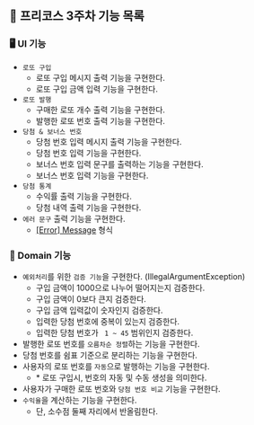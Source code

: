 ## 🎱 프리코스 3주차 기능 목록

### 🖥 UI 기능

- `로또 구입`
  - 로또 구입 메시지 출력 기능을 구현한다.
  - 로또 구입 금액 입력 기능을 구현한다.
- `로또 발행`
  - 구매한 로또 개수 출력 기능을 구현한다.
  - 발행한 로또 번호 출력 기능을 구현한다.
- `당첨 & 보너스 번호`
  - 당첨 번호 입력 메시지 출력 기능을 구현한다.
  - 당첨 번호 입력 기능을 구현한다.
  - 보너스 번호 입력 문구를 출력하는 기능을 구현한다.
  - 보너스 번호 입력 기능을 구현한다.
- `당첨 통계`
  - 수익률 출력 기능을 구현한다.
  - 당첨 내역 출력 기능을 구현한다.
- `에러 문구` 출력 기능을 구현한다.
  - <u>[Error] Message</u> 형식

### 🎨 Domain 기능

- `예외처리`를 위한 `검증 기능`을 구현한다. (IllegalArgumentException)
  - 구입 금액이 1000으로 나누어 떨어지는지 검증한다.
  - 구입 금액이 0보다 큰지 검증한다.
  - 구입 금액 입력값이 숫자인지 검증한다.
  - 입력한 당첨 번호에 중복이 있는지 검증한다.
  - 입력한 당첨 번호가 ` 1 ~ 45` 범위인지 검증한다.
- 발행한 로또 번호를 `오름차순 정렬`하는 기능을 구현한다. 
- 당첨 번호를 쉼표 기준으로 분리하는 기능을 구현한다.
- 사용자의 로또 번호를 `자동`으로 발행하는 기능을 구현한다.
  - \* 로또 구입시, 번호의 자동 및 수동 생성을 의미한다.
- 사용자가 구매한 로또 번호와 `당첨 번호 비교` 기능을 구현한다.
- `수익율`을 계산하는 기능을 구현한다.
  - 단, 소수점 둘째 자리에서 반올림한다.